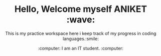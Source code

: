 <h1 align="center">Hello, Welcome myself ANIKET :wave:</h1>
<p align="center">This is my practice workspace here i keep track of my progress in coding languages.:smile:</p>
<p align="center">:computer: I am an IT student. :computer:</p>
